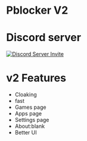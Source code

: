 # Pblocker V2



# Discord server 
<a href="https://discord.gg/GfQzxdtYhH" target="_blank">
    <img src="https://discord.com/api/guilds/1097381411947810896/" alt="Discord Server Invite">
</a>



# v2 Features
- Cloaking
- fast
- Games page
- Apps page
- Settings page
- About:blank
- Better UI
